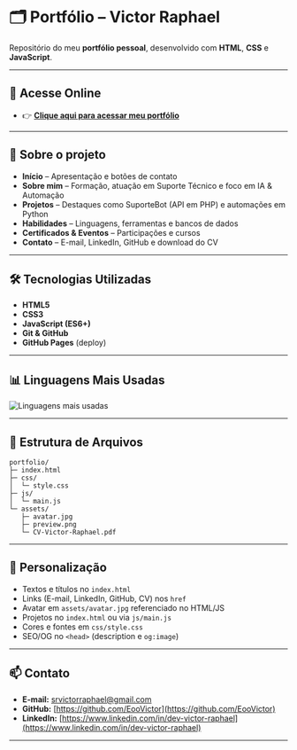 # 🗂️ Portfólio – Victor Raphael

Repositório do meu **portfólio pessoal**, desenvolvido com **HTML**, **CSS** e **JavaScript**.

---

## 🚀 Acesse Online

* 👉 **[Clique aqui para acessar meu portfólio](https://eoovictor.github.io/Portfolio/)**

---

## 📌 Sobre o projeto

* **Início** – Apresentação e botões de contato
* **Sobre mim** – Formação, atuação em Suporte Técnico e foco em IA & Automação
* **Projetos** – Destaques como SuporteBot (API em PHP) e automações em Python
* **Habilidades** – Linguagens, ferramentas e bancos de dados
* **Certificados & Eventos** – Participações e cursos
* **Contato** – E-mail, LinkedIn, GitHub e download do CV

---

## 🛠️ Tecnologias Utilizadas

* **HTML5**
* **CSS3**
* **JavaScript (ES6+)**
* **Git & GitHub**
* **GitHub Pages** (deploy)

---

## 📊 Linguagens Mais Usadas

![Linguagens mais usadas](https://github-readme-stats.vercel.app/api/top-langs/?username=EooVictor&repo=Portfolio&layout=compact&theme=dracula)


---

## 📁 Estrutura de Arquivos

```
portfolio/
├─ index.html
├─ css/
│  └─ style.css
├─ js/
│  └─ main.js
└─ assets/
   ├─ avatar.jpg
   ├─ preview.png
   └─ CV-Victor-Raphael.pdf
```

---

## 🧩 Personalização

* Textos e títulos no `index.html`
* Links (E-mail, LinkedIn, GitHub, CV) nos `href`
* Avatar em `assets/avatar.jpg` referenciado no HTML/JS
* Projetos no `index.html` ou via `js/main.js`
* Cores e fontes em `css/style.css`
* SEO/OG no `<head>` (description e `og:image`)

---

## 📫 Contato

* **E-mail:** [srvictorraphael@gmail.com](mailto:srvictorraphael@gmail.com)
* **GitHub:** [https://github.com/EooVictor](https://github.com/EooVictor)
* **LinkedIn:** [https://www.linkedin.com/in/dev-victor-raphael](https://www.linkedin.com/in/dev-victor-raphael)

---
